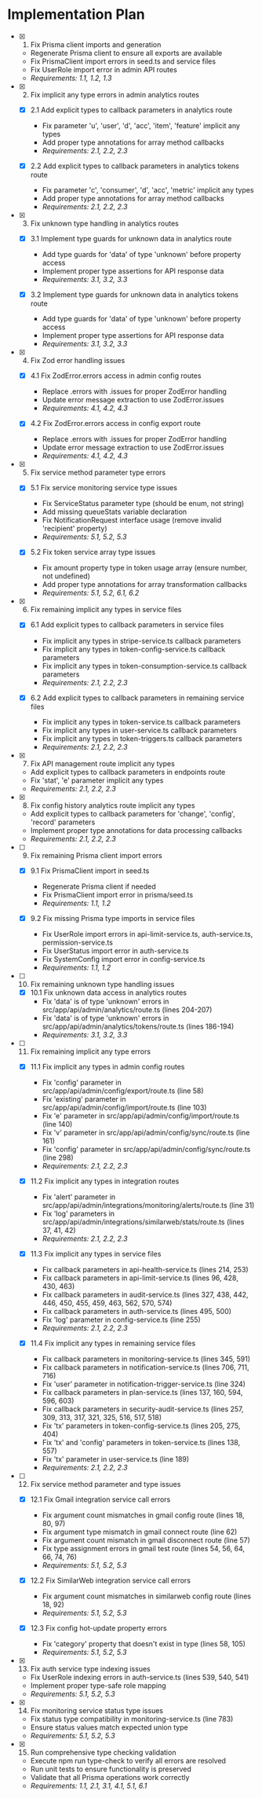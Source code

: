# Implementation Plan

- [x] 1. Fix Prisma client imports and generation
  - Regenerate Prisma client to ensure all exports are available
  - Fix PrismaClient import errors in seed.ts and service files
  - Fix UserRole import error in admin API routes
  - _Requirements: 1.1, 1.2, 1.3_

- [x] 2. Fix implicit any type errors in admin analytics routes
  - [x] 2.1 Add explicit types to callback parameters in analytics route
    - Fix parameter 'u', 'user', 'd', 'acc', 'item', 'feature' implicit any types
    - Add proper type annotations for array method callbacks
    - _Requirements: 2.1, 2.2, 2.3_

  - [x] 2.2 Add explicit types to callback parameters in analytics tokens route
    - Fix parameter 'c', 'consumer', 'd', 'acc', 'metric' implicit any types
    - Add proper type annotations for array method callbacks
    - _Requirements: 2.1, 2.2, 2.3_

- [x] 3. Fix unknown type handling in analytics routes
  - [x] 3.1 Implement type guards for unknown data in analytics route
    - Add type guards for 'data' of type 'unknown' before property access
    - Implement proper type assertions for API response data
    - _Requirements: 3.1, 3.2, 3.3_

  - [x] 3.2 Implement type guards for unknown data in analytics tokens route
    - Add type guards for 'data' of type 'unknown' before property access
    - Implement proper type assertions for API response data
    - _Requirements: 3.1, 3.2, 3.3_

- [x] 4. Fix Zod error handling issues
  - [x] 4.1 Fix ZodError.errors access in admin config routes
    - Replace .errors with .issues for proper ZodError handling
    - Update error message extraction to use ZodError.issues
    - _Requirements: 4.1, 4.2, 4.3_

  - [x] 4.2 Fix ZodError.errors access in config export route
    - Replace .errors with .issues for proper ZodError handling
    - Update error message extraction to use ZodError.issues
    - _Requirements: 4.1, 4.2, 4.3_

- [x] 5. Fix service method parameter type errors
  - [x] 5.1 Fix service monitoring service type issues
    - Fix ServiceStatus parameter type (should be enum, not string)
    - Add missing queueStats variable declaration
    - Fix NotificationRequest interface usage (remove invalid 'recipient' property)
    - _Requirements: 5.1, 5.2, 5.3_

  - [x] 5.2 Fix token service array type issues
    - Fix amount property type in token usage array (ensure number, not undefined)
    - Add proper type annotations for array transformation callbacks
    - _Requirements: 5.1, 5.2, 6.1, 6.2_

- [x] 6. Fix remaining implicit any types in service files
  - [x] 6.1 Add explicit types to callback parameters in service files
    - Fix implicit any types in stripe-service.ts callback parameters
    - Fix implicit any types in token-config-service.ts callback parameters
    - Fix implicit any types in token-consumption-service.ts callback parameters
    - _Requirements: 2.1, 2.2, 2.3_

  - [x] 6.2 Add explicit types to callback parameters in remaining service files
    - Fix implicit any types in token-service.ts callback parameters
    - Fix implicit any types in user-service.ts callback parameters
    - Fix implicit any types in token-triggers.ts callback parameters
    - _Requirements: 2.1, 2.2, 2.3_

- [x] 7. Fix API management route implicit any types
  - Add explicit types to callback parameters in endpoints route
  - Fix 'stat', 'e' parameter implicit any types
  - _Requirements: 2.1, 2.2, 2.3_

- [x] 8. Fix config history analytics route implicit any types
  - Add explicit types to callback parameters for 'change', 'config', 'record' parameters
  - Implement proper type annotations for data processing callbacks
  - _Requirements: 2.1, 2.2, 2.3_

- [ ] 9. Fix remaining Prisma client import errors
  - [x] 9.1 Fix PrismaClient import in seed.ts
    - Regenerate Prisma client if needed
    - Fix PrismaClient import error in prisma/seed.ts
    - _Requirements: 1.1, 1.2_

  - [x] 9.2 Fix missing Prisma type imports in service files
    - Fix UserRole import errors in api-limit-service.ts, auth-service.ts, permission-service.ts
    - Fix UserStatus import error in auth-service.ts
    - Fix SystemConfig import error in config-service.ts
    - _Requirements: 1.1, 1.2_

- [ ] 10. Fix remaining unknown type handling issues
  - [x] 10.1 Fix unknown data access in analytics routes
    - Fix 'data' is of type 'unknown' errors in src/app/api/admin/analytics/route.ts (lines 204-207)
    - Fix 'data' is of type 'unknown' errors in src/app/api/admin/analytics/tokens/route.ts (lines 186-194)
    - _Requirements: 3.1, 3.2, 3.3_

- [ ] 11. Fix remaining implicit any type errors
  - [x] 11.1 Fix implicit any types in admin config routes
    - Fix 'config' parameter in src/app/api/admin/config/export/route.ts (line 58)
    - Fix 'existing' parameter in src/app/api/admin/config/import/route.ts (line 103)
    - Fix 'e' parameter in src/app/api/admin/config/import/route.ts (line 140)
    - Fix 'v' parameter in src/app/api/admin/config/sync/route.ts (line 161)
    - Fix 'config' parameter in src/app/api/admin/config/sync/route.ts (line 298)
    - _Requirements: 2.1, 2.2, 2.3_

  - [x] 11.2 Fix implicit any types in integration routes
    - Fix 'alert' parameter in src/app/api/admin/integrations/monitoring/alerts/route.ts (line 31)
    - Fix 'log' parameters in src/app/api/admin/integrations/similarweb/stats/route.ts (lines 37, 41, 42)
    - _Requirements: 2.1, 2.2, 2.3_

  - [x] 11.3 Fix implicit any types in service files
    - Fix callback parameters in api-health-service.ts (lines 214, 253)
    - Fix callback parameters in api-limit-service.ts (lines 96, 428, 430, 463)
    - Fix callback parameters in audit-service.ts (lines 327, 438, 442, 446, 450, 455, 459, 463, 562, 570, 574)
    - Fix callback parameters in auth-service.ts (lines 495, 500)
    - Fix 'log' parameter in config-service.ts (line 255)
    - _Requirements: 2.1, 2.2, 2.3_

  - [x] 11.4 Fix implicit any types in remaining service files
    - Fix callback parameters in monitoring-service.ts (lines 345, 591)
    - Fix callback parameters in notification-service.ts (lines 706, 711, 716)
    - Fix 'user' parameter in notification-trigger-service.ts (line 324)
    - Fix callback parameters in plan-service.ts (lines 137, 160, 594, 596, 603)
    - Fix callback parameters in security-audit-service.ts (lines 257, 309, 313, 317, 321, 325, 516, 517, 518)
    - Fix 'tx' parameters in token-config-service.ts (lines 205, 275, 404)
    - Fix 'tx' and 'config' parameters in token-service.ts (lines 138, 557)
    - Fix 'tx' parameter in user-service.ts (line 189)
    - _Requirements: 2.1, 2.2, 2.3_

- [ ] 12. Fix service method parameter and type issues
  - [x] 12.1 Fix Gmail integration service call errors
    - Fix argument count mismatches in gmail config route (lines 18, 80, 97)
    - Fix argument type mismatch in gmail connect route (line 62)
    - Fix argument count mismatch in gmail disconnect route (line 57)
    - Fix type assignment errors in gmail test route (lines 54, 56, 64, 66, 74, 76)
    - _Requirements: 5.1, 5.2, 5.3_

  - [x] 12.2 Fix SimilarWeb integration service call errors
    - Fix argument count mismatches in similarweb config route (lines 18, 92)
    - _Requirements: 5.1, 5.2, 5.3_

  - [x] 12.3 Fix config hot-update property errors
    - Fix 'category' property that doesn't exist in type (lines 58, 105)
    - _Requirements: 5.1, 5.2, 5.3_

- [x] 13. Fix auth service type indexing issues
  - Fix UserRole indexing errors in auth-service.ts (lines 539, 540, 541)
  - Implement proper type-safe role mapping
  - _Requirements: 5.1, 5.2, 5.3_

- [x] 14. Fix monitoring service status type issues
  - Fix status type compatibility in monitoring-service.ts (line 783)
  - Ensure status values match expected union type
  - _Requirements: 5.1, 5.2, 5.3_

- [x] 15. Run comprehensive type checking validation
  - Execute npm run type-check to verify all errors are resolved
  - Run unit tests to ensure functionality is preserved
  - Validate that all Prisma operations work correctly
  - _Requirements: 1.1, 2.1, 3.1, 4.1, 5.1, 6.1_